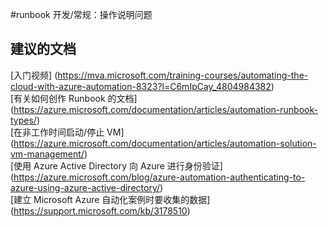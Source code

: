 
<properties
    pageTitle="runbook development/generic: how-to issues"
    description="与 runbook 开发/一般方面相关的问题：操作说明问题"
    service="microsoft.automation"
    resource="automationaccounts"
    authors="adoylemsft"
    displayorder=""
    selfHelpType="generic"
    supportTopicIds="32501546"
    resourceTags=""
    productPesIds="15607"
    cloudEnvironments="public, Blackforest, Fairfax"
/>


#<a name="runbook-developmentgeneric-howto-issues"></a>runbook 开发/常规：操作说明问题


## <a name="recommended-documents"></a>**建议的文档**
[入门视频] (https://mva.microsoft.com/training-courses/automating-the-cloud-with-azure-automation-8323?l=C6mIpCay_4804984382) <br>
[有关如何创作 Runbook 的文档] (https://azure.microsoft.com/documentation/articles/automation-runbook-types/) <br>
[在非工作时间启动/停止 VM] (https://azure.microsoft.com/documentation/articles/automation-solution-vm-management/) <br>
[使用 Azure Active Directory 向 Azure 进行身份验证] (https://azure.microsoft.com/blog/azure-automation-authenticating-to-azure-using-azure-active-directory/) <br>
[建立 Microsoft Azure 自动化案例时要收集的数据] (https://support.microsoft.com/kb/3178510)


<!--HONumber=Nov16_HO1-->


